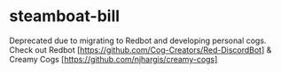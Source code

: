 # steamboat-bill
Deprecated due to migrating to Redbot and developing personal cogs.
Check out 
Redbot [https://github.com/Cog-Creators/Red-DiscordBot]
&
Creamy Cogs [https://github.com/njhargis/creamy-cogs]
